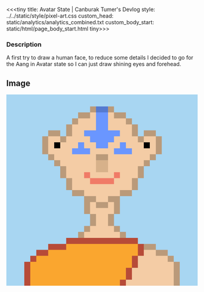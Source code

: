 <<<tiny
title: Avatar State | Canburak Tumer's Devlog
style: ../../static/style/pixel-art.css
custom_head: static/analytics/analytics_combined.txt
custom_body_start: static/html/page_body_start.html
tiny>>>

### Description
A first try to draw a human face, to reduce some details I decided to go for the Aang in Avatar state so I can just draw shining eyes and forehead.

## Image
![art](../../static/pixel-art/Aang.gif)